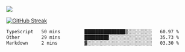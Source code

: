 ![](http://github-profile-summary-cards.vercel.app/api/cards/profile-details?username=sivori&theme=nightowl)

[![GitHub Streak](https://github-readme-streak-stats-murex-one.vercel.app?user=sivori&theme=nightowl&hide_border=true&card_width=700&card_height=200&ring=EBE011&fire=EB9B1B)](https://git.io/streak-stats)

<!--START_SECTION:waka-->

```txt
TypeScript   50 mins         ███████████████▒░░░░░░░░░   60.97 %
Other        29 mins         █████████░░░░░░░░░░░░░░░░   35.73 %
Markdown     2 mins          ▓░░░░░░░░░░░░░░░░░░░░░░░░   03.30 %
```

<!--END_SECTION:waka-->

